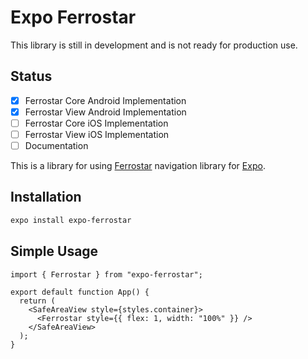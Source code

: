 # Expo Ferrostar

This library is still in development and is not ready for production use.

## Status

- [x] Ferrostar Core Android Implementation
- [x] Ferrostar View Android Implementation
- [ ] Ferrostar Core iOS Implementation
- [ ] Ferrostar View iOS Implementation
- [ ] Documentation

This is a library for using [Ferrostar](https://github.com/stadiamaps/ferrostar) navigation library for [Expo](https://expo.dev/).

## Installation

```sh
expo install expo-ferrostar
```

## Simple Usage

```tsx
import { Ferrostar } from "expo-ferrostar";

export default function App() {
  return (
    <SafeAreaView style={styles.container}>
      <Ferrostar style={{ flex: 1, width: "100%" }} />
    </SafeAreaView>
  );
}
```
